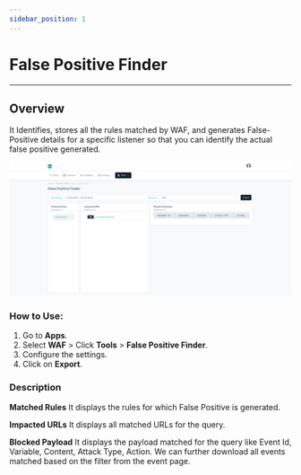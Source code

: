 ```yaml
---
sidebar_position: 1
---
```


# False Positive Finder
---

## Overview

It Identifies, stores all the rules matched by WAF, and generates False-Positive details for a specific listener so that you can identify the actual false positive generated.
   
![FP Finder](/img/waf/v8/docs/fpFinder.png)


### How to Use:
1. Go to **Apps**. 
2. Select **WAF**  > Click **Tools** > **False Positive Finder**.
3. Configure the settings. 
4. Click on **Export**.

### Description

**Matched Rules**
It displays the rules for which False Positive is generated.

**Impacted URLs**
It displays all matched URLs for the query.

**Blocked Payload**
It displays the payload matched for the query like Event Id, Variable, Content, Attack Type, Action.
We can further download all events matched based on the filter from the event page.

